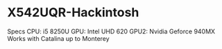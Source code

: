 # X542UQR-Hackintosh
Specs
CPU: i5 8250U
GPU: Intel UHD 620
GPU2: Nvidia Geforce 940MX
Works with Catalina up to Monterey
